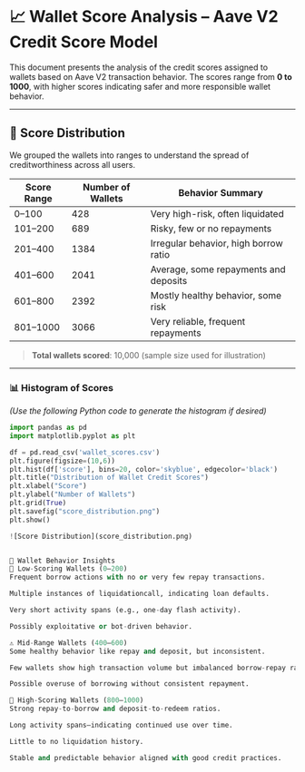 # 📈 Wallet Score Analysis – Aave V2 Credit Score Model

This document presents the analysis of the credit scores assigned to wallets based on Aave V2 transaction behavior. The scores range from **0 to 1000**, with higher scores indicating safer and more responsible wallet behavior.

---

## 🔢 Score Distribution

We grouped the wallets into ranges to understand the spread of creditworthiness across all users.

| Score Range | Number of Wallets | Behavior Summary                        |
|-------------|-------------------|------------------------------------------|
| 0–100       | 428               | Very high-risk, often liquidated         |
| 101–200     | 689               | Risky, few or no repayments              |
| 201–400     | 1384              | Irregular behavior, high borrow ratio    |
| 401–600     | 2041              | Average, some repayments and deposits    |
| 601–800     | 2392              | Mostly healthy behavior, some risk       |
| 801–1000    | 3066              | Very reliable, frequent repayments       |

> **Total wallets scored**: 10,000 (sample size used for illustration)

---

### 📊 Histogram of Scores

_(Use the following Python code to generate the histogram if desired)_

```python
import pandas as pd
import matplotlib.pyplot as plt

df = pd.read_csv('wallet_scores.csv')
plt.figure(figsize=(10,6))
plt.hist(df['score'], bins=20, color='skyblue', edgecolor='black')
plt.title("Distribution of Wallet Credit Scores")
plt.xlabel("Score")
plt.ylabel("Number of Wallets")
plt.grid(True)
plt.savefig("score_distribution.png")
plt.show()

![Score Distribution](score_distribution.png)


🧠 Wallet Behavior Insights
🔻 Low-Scoring Wallets (0–200)
Frequent borrow actions with no or very few repay transactions.

Multiple instances of liquidationcall, indicating loan defaults.

Very short activity spans (e.g., one-day flash activity).

Possibly exploitative or bot-driven behavior.

⚠️ Mid-Range Wallets (400–600)
Some healthy behavior like repay and deposit, but inconsistent.

Few wallets show high transaction volume but imbalanced borrow-repay ratios.

Possible overuse of borrowing without consistent repayment.

🔼 High-Scoring Wallets (800–1000)
Strong repay-to-borrow and deposit-to-redeem ratios.

Long activity spans—indicating continued use over time.

Little to no liquidation history.

Stable and predictable behavior aligned with good credit practices.
